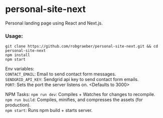 # personal-site-next

Personal landing page using React and Next.js.

### Usage:

```
git clone https://github.com/robgraeber/personal-site-next.git && cd personal-site-next
npm install
npm start
```

Env variables:  
`CONTACT_EMAIL`: Email to send contact form messages.  
`SENDGRID_API_KEY`: Sendgrid api key to send contact form emails.  
`PORT`: Sets the port the server listens on. <Defaults to 3000>

NPM Tasks:
`npm run dev`: Compiles + Watches for changes to recompile.  
`npm run build`: Compiles, minifies, and compresses the assets (for production).  
`npm start`: Runs npm build + starts server.
